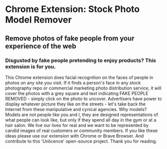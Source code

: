 # Chrome Extension: Stock Photo Model Remover
## Remove photos of fake people from your experience of the web
### Disgusted by fake people pretending to enjoy products? This extension is for you.
This Chrome extension does facial recognition on the faces of people in photos on any site you visit. If it finds a person's face in any stock photography repo or commercial marketing photo distribution service, it will cover the photos with a grey square and text indicating FAKE PEOPLE REMOVED - simply click on the photo to uncover.
Advertisers have power to display whatever picture they like on the streets - let's take back the Internet from these manipulative and cynical agencies.
Why models? Models are not people like you and I, they are designed representations of what people can look like, but only if they spend all day in the gym or at a hair salon. We live our lives for real and we want to be represented by candid images of real customers or community members.
If you like these ideas please use our extension with Chrome or Brave Browser. And contribute to this 'Unlicence' open-source project.
Thank you for reading.
